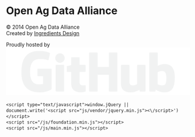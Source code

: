 <footer class="main-foot">
	<div class="foot-wrap">
      <h1 class="foot-brand ag-title">Open Ag Data Alliance
      </h1>
	      <p class="copy">&copy; 2014 <span class="ag-title">Open Ag Data Alliance</span> <br> Created by <a href="http://ingredientsdesign.com" target="_blank">Ingredients Design</a>
      </p>
      <p>Proudly hosted by <img class="git-logo" src="/img/github-logo.svg"></p>
      </div>
      </footer>
      
 <script src="//code.jquery.com/jquery-1.10.2.min.js" type="text/javascript"></script>
    <script type="text/javascript">window.jQuery || document.write('<script src="js/vendor/jquery.min.js"><\/script>')</script>    
    <script src="/js/foundation.min.js"></script>
    <script src="/js/main.min.js"></script>
<script>
  $(document).foundation();
  svgeezy.init("nocheck","png");
</script>
<script>
  (function(i,s,o,g,r,a,m){i['GoogleAnalyticsObject']=r;i[r]=i[r]||function(){
  (i[r].q=i[r].q||[]).push(arguments)},i[r].l=1*new Date();a=s.createElement(o),
  m=s.getElementsByTagName(o)[0];a.async=1;a.src=g;m.parentNode.insertBefore(a,m)
  })(window,document,'script','//www.google-analytics.com/analytics.js','ga');

  ga('create', 'UA-48395008-1', 'openag.io');
  ga('send', 'pageview');

</script>
  </body>
</html>